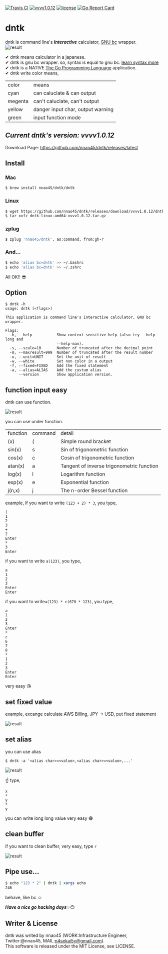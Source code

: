 [![Travis CI](https://travis-ci.org/nnao45/dntk.svg?branch=master)](https://travis-ci.org/nnao45/dntk)
[![vvvv1.0.12](https://img.shields.io/badge/package-vvvv1.0.12-ff69b4.svg)](https://github.com/nnao45/dntk/releases/tag/vvvv1.0.12)
[![license](http://img.shields.io/badge/license-MIT-red.svg?style=flat)](https://raw.githubusercontent.com/nnao45/dntk/master/LICENSE)
[![Go Report Card](https://goreportcard.com/badge/github.com/nnao45/dntk)](https://goreportcard.com/report/github.com/nnao45/dntk)

# dntk
dntk is command line's ***Interactive*** calculator, [GNU bc](https://www.gnu.org/software/bc/) wrapper.  
![result](https://github.com/nnao45/naoGifRepo/blob/master/dntk-demo01.gif)
  
✔︎ dntk means calculator in a japanese.  
✔︎ dntk is gnu bc wrapper. so, syntax is equal to gnu bc. [learn syntax more](https://www.gnu.org/software/bc/manual/html_mono/bc.html)  
✔︎ dntk is a NATIVE [The Go Programming Language](http://golang.org) application.  
✔︎ dntk write color means,  
<table>
    <tr>
        <td>color</td>
        <td>means</td>
    </tr>
    <tr>
        <td>cyan</td>
        <td>can caluclate & can output</td>
    </tr>
    <tr>
        <td>megenta</td>
        <td>can't caluclate, can't output</td>
    </tr>
    <tr>
        <td>yellow</td>
        <td>danger input char, output warning</td>
    </tr>
    <tr>
        <td>green</td>
        <td>input function mode</td>
    </tr>
</table>


## ***Current dntk's version: vvvv1.0.12***
Download Page: https://github.com/nnao45/dntk/releases/latest

## Install
### Mac
```bash
$ brew install nnao45/dntk/dntk
```

### Linux
```bash
$ wget https://github.com/nnao45/dntk/releases/download/vvvv1.0.12/dntk-linux-amd64-vvvv1.0.12.tar.gz
$ tar xvfz dntk-linux-amd64-vvvv1.0.12.tar.gz
```

### zplug
```bash
$ zplug 'nnao45/dntk', as:command, from:gh-r
```

### And...
```bash
$ echo 'alias bc=dntk' >> ~/.bashrc
$ echo 'alias bc=dntk' >> ~/.zshrc
```
All OK!! 😎

## Option

```
$ dntk -h                                              
usage: dntk [<flags>]

This application is command line's Interactive calculator, GNU bc wrapper.

Flags:
  -h, --help           Show context-sensitive help (also try --help-long and
                       --help-man).
  -s, --scale=10       Number of truncated after the decimal point
  -m, --maxresult=999  Number of truncated after the result number
  -u, --unit=UNIT      Set the unit of result
  -w, --white          Set non color in a output
  -f, --fixed=FIXED    Add the fixed statement
  -a, --alias=ALIAS    Add the custum alias
      --version        Show application version.
```

## function input easy
dntk can use function.

![result](https://github.com/nnao45/naoGifRepo/blob/master/dntk-demo02.gif)

you can use under function.

<table>
    <tr>
        <td>function</td>
        <td>command</td>
        <td>detail</td>
    </tr>
    <tr>
        <td>(x)</td>
        <td>(</td>
        <td>Simple round bracket</td>
    </tr>
    <tr>
        <td>sin(x)</td>
        <td>s</td>
        <td>Sin of trigonometric function</td>
    </tr>
    <tr>
        <td>cos(x)</td>
        <td>c</td>
        <td>Cosin of trigonometric function</td>
    </tr>
    <tr>
        <td>atan(x)</td>
        <td>a</td>
        <td>Tangent of inverse trigonometric function</td>
    </tr>
    <tr>
        <td>log(x)</td>
        <td>l</td>
        <td>Logarithm function</td>
    </tr>
    <tr>
        <td>exp(x)</td>
        <td>e</td>
        <td>Exponential function</td>
    </tr>
    <tr>
        <td>j(n,x)</td>
        <td>j</td>
        <td>The n-order Bessel function</td>
    </tr>
</table>

example, if you want to write `(123 + 2) * 3`, you type,

```
(
1
2
3
+
2
Enter
*
3
Enter
```

if you want to write `a(123)`, you type,

```
a
1
2
3
Enter
Enter
```

if you want to write`a(123) * c(678 * 123)`, you type,

```
a
1
2
3
Enter
*
c
6
7
8
*
1
2
3
Enter
Enter
```

very easy 😘

## set fixed value
example, excange calculate AWS Billing, JPY -> USD, put fixed statement

![result](https://github.com/nnao45/naoGifRepo/blob/master/dntk-demo04.gif)

## set alias
you can use alias

```
$ dntk -a '<alias char>=<value>,<alias char>=<value>,...'
```

![result](https://github.com/nnao45/naoGifRepo/blob/master/dntk-demo03.gif)

☝️ type,

```
x
*
y
*
y
```

you can write long long value very easy 😁

## clean buffer
if you want to clean buffer, very easy, type `r`

![result](https://github.com/nnao45/naoGifRepo/blob/master/dntk-demo05.gif)

## Pipe use...
```bash
$ echo "123 * 2" | dntk | xargs echo
246
```
behave, like bc ☺️

***Have a nice go hacking days***:sparkles::wink:
## Writer & License
dntk was writed by nnao45 (WORK:Infrastructure Engineer, Twitter:@nnao45, MAIL:n4sekai5y@gmail.com).  
This software is released under the MIT License, see LICENSE.
